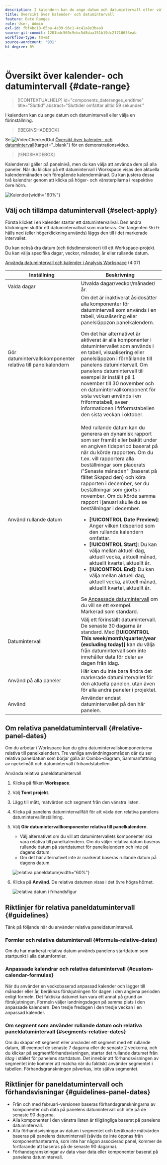 ```yaml
---
description: I kalendern kan du ange datum och datumintervall eller välja en förinställning.
title: Översikt över kalender- och datumintervall
feature: Date Ranges
role: User, Admin
exl-id: fbf4bc18-65ba-4e39-96c1-4c41a8e3baa9
source-git-commit: 1281bdc569c9ebc5d8daa151b19dc21710633eab
workflow-type: tm+mt
source-wordcount: '931'
ht-degree: 0%

---
```


# Översikt över kalender- och datumintervall {#date-range}

<!-- markdownlint-disable MD034 -->

>[!CONTEXTUALHELP]
>id="components_dateranges_endtime"
>title="Sluttid"
>abstract="Sluttider omfattar alltid 59 sekunder."

<!-- markdownlint-enable MD034 -->


I kalendern kan du ange datum och datumintervall eller välja en förinställning.


>[!BEGINSHADEBOX]

Se ![VideoCheckedOut](/help/assets/icons/VideoCheckedOut.svg) [Översikt över kalender- och datumintervall](https://video.tv.adobe.com/v/23973?quality=12&learn=on){target="_blank"} för en demonstrationsvideo.

>[!ENDSHADEBOX]


Kalenderval gäller på panelnivå, men du kan välja att använda dem på alla paneler. När du klickar på ett datumintervall i Workspace visas den aktuella kalendermånaden och föregående kalendermånad. Du kan justera dessa två kalendrar genom att klicka på höger- och vänsterpilarna i respektive övre hörn.

![Kalender](assets/aw_calendar2.png){width="60%"}

## Välj och tillämpa datumintervall {#select-apply}

Första klicket i en kalender startar ett datumintervallval. Den andra klickningen slutför ett datumintervallval som markeras. Om tangenten `Shift` hålls ned (eller högerklickning används) läggs den till i det markerade intervallet.

Du kan också dra datum (och tidsdimensioner) till ett Workspace-projekt. Du kan välja specifika dagar, veckor, månader, år eller rullande datum.

[Använda datumintervall och kalender i Analysis Workspace](https://experienceleague.adobe.com/docs/analytics-learn/tutorials/analysis-workspace/calendar-and-date-ranges/using-dates-in-analysis-workspace.html) (4:07)

| Inställning | Beskrivning |
|--- |--- |
| Valda dagar | Utvalda dagar/veckor/månader/år. |
| Gör datumintervallskomponenter relativa till panelkalendern | Om det är inaktiverat åsidosätter alla komponenter för datumintervall som används i en tabell, visualisering eller panelsläppzon panelkalendern. <p>Om det här alternativet är aktiverat är alla komponenter i datumintervallet som används i en tabell, visualisering eller panelsläppzon i förhållande till panelens datumintervall. Om panelens datumintervall till exempel är inställt på 1 november till 30 november och en datumintervallkomponent för sista veckan används i en friformstabell, avser informationen i friformstabellen den sista veckan i oktober. |
| Använd rullande datum | Med rullande datum kan du generera en dynamisk rapport som ser framåt eller bakåt under en angiven tidsperiod baserat på när du körde rapporten. Om du t.ex. vill rapportera alla beställningar som placerats i&quot;Senaste månaden&quot; (baserat på fältet Skapad den) och köra rapporten i december, ser du beställningar som gjorts i november. Om du körde samma rapport i januari skulle du se beställningar i december.<ul><li>**[!UICONTROL Date Preview]**: Anger vilken tidsperiod som den rullande kalendern omfattar.</li><li>**[!UICONTROL Start]**: Du kan välja mellan aktuell dag, aktuell vecka, aktuell månad, aktuellt kvartal, aktuellt år.</li><li>**[!UICONTROL End]**: Du kan välja mellan aktuell dag, aktuell vecka, aktuell månad, aktuellt kvartal, aktuellt år.</li></ul>Se [Anpassade datumintervall](/help/analyze/analysis-workspace/components/calendar-date-ranges/custom-date-ranges.md) om du vill se ett exempel. <br>Markerad som standard. |
| Datumintervall | Välj ett förinställt datumintervall. De senaste 30 dagarna är standard. Med **[!UICONTROL This week/month/quarter/year (excluding today)]** kan du välja från datumintervall som inte innehåller data för delar av dagen från idag. |
| Använd på alla paneler | Här kan du inte bara ändra det markerade datumintervallet för den aktuella panelen, utan även för alla andra paneler i projektet. |
| Använd | Använder endast datumintervallet på den här panelen. |

## Om relativa paneldatumintervall {#relative-panel-dates}

Om du arbetar i Workspace kan du göra datumintervallskomponenterna relativa till panelkalendern.
Tre vanliga användningsområden där du ser relativa paneldatum som börjar gälla är Combo-diagram, Sammanfattning av nyckelmått och datumintervall i frihandstabellen.

Använda relativa paneldatumintervall

1. Klicka på fliken **Workspace**.
1. Välj **Tomt projekt**.
1. Lägg till mått, mätvärden och segment från den vänstra listen.
1. Klicka på panelens datumintervallfält för att växla den relativa panelens datumintervallinställning.
1. Välj **Gör datumintervallkomponenter relativa till panelkalendern**.
   * Välj alternativet om du vill att datumintervallets komponenter ska vara relativa till panelkalendern.
Om du väljer relativa datum baseras rullande datum på startdatumet för panelkalendern och inte på dagens datum.
   * Om det här alternativet inte är markerat baseras rullande datum på dagens datum.

   ![relativa paneldatum](assets/relative-date-selected.png){width="60%"}

1. Klicka på **Använd**.
De relativa datumen visas i det övre högra hörnet.

   ![relativa datum i frihandsfigur ](assets/relative-date-range1.png)

## Riktlinjer för relativa paneldatumintervall {#guidelines}

Tänk på följande när du använder relativa paneldatumintervall.

### Formler och relativa datumintervall {#formula-relative-dates}

Om du har markerat relativa datum används panelens startdatum som startpunkt i alla datumformler.

### Anpassade kalendrar och relativa datumintervall {#custom-calendar-formulas}

När du använder en veckobaserad anpassad kalender och lägger till månader eller år, beräknas förskjutningen för dagen i den angivna perioden enligt formeln. Det faktiska datumet kan vara ett annat på grund av förskjutningen. Formeln väljer landningsdagen på samma plats i den anpassade kalendern. Den tredje fredagen i den tredje veckan i en anpassad kalender.

### Om segment som använder rullande datum och relativa paneldatumintervall {#segments-relative-dates}

Om du skapar ett segment eller använder ett segment med ett rullande datum, till exempel de senaste 7 dagarna eller de senaste 2 veckorna, och du klickar på segmentförhandsvisningen, startar det rullande datumet från *Idag* i stället för panelens startdatum. Det innebär att förhandsvisningen av segmentet inte kommer att matcha när du faktiskt använder segmentet i tabellen. Förhandsgranskningen påverkas, inte själva segmentet.

## Riktlinjer för paneldatumintervall och förhandsvisningar {#guidelines-panel-dates}

* Från och med februari-versionen baseras förhandsgranskningarna av komponenter och data på panelens datumintervall och inte på de senaste 90 dagarna.
* Alla komponenter i den vänstra listen är tillgängliga baserat på panelens datumintervall.
* Alla förhandsvisningar av datum i segmentet och beräknade mätvärden baseras på panelens datumintervall (såvida de inte öppnas från komponenthanterarna, som inte har någon associerad panel, kommer de fortfarande att baseras på de senaste 90 dagarna).
* Förhandsgranskningar av data visar data eller komponenter baserat på panelens datumintervall.